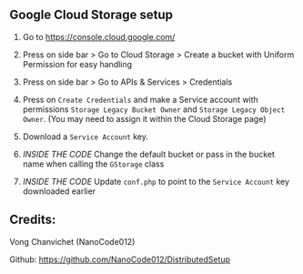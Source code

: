 ## Google Cloud Storage setup

1. Go to https://console.cloud.google.com/
1. Press on side bar > Go to Cloud Storage > Create a bucket with Uniform Permission for easy handling
1. Press on side bar > Go to APIs & Services > Credentials 
1. Press on `Create Credentials` and make a Service account with permissions `Storage Legacy Bucket Owner` and `Storage Legacy Object Owner`. (You may need to assign it within the Cloud Storage page)
1. Download a `Service Account` key.

1. _INSIDE THE CODE_ Change the default bucket or pass in the bucket name when calling the `GStorage` class
1. _INSIDE THE CODE_ Update `conf.php` to point to the `Service Account` key downloaded earlier

## Credits: 

Vong Chanvichet (NanoCode012)

Github: https://github.com/NanoCode012/DistributedSetup